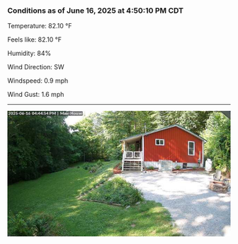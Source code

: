 ### Conditions as of June 16, 2025 at 4:50:10 PM CDT 

Temperature: 82.10 &deg;F

Feels like: 82.10 &deg;F

Humidity: 84%

Wind Direction: SW

Windspeed: 0.9 mph

Wind Gust: 1.6 mph

---

<img src="./images/latest.jpeg"/>

